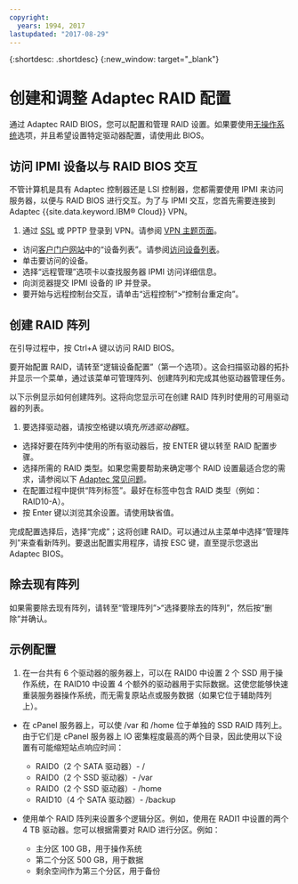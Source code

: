 ```yaml
---
copyright:
  years: 1994, 2017
lastupdated: "2017-08-29"
---
```


{:shortdesc: .shortdesc}
{:new_window: target="_blank"}

# 创建和调整 Adaptec RAID 配置

通过 Adaptec RAID BIOS，您可以配置和管理 RAID 设置。如果要使用[无操作系统](introduction-no-os.html)选项，并且希望设置特定驱动器配置，请使用此 BIOS。

## 访问 IPMI 设备以与 RAID BIOS 交互

不管计算机是具有 Adaptec 控制器还是 LSI 控制器，您都需要使用 IPMI 来访问服务器，以便与 RAID BIOS 进行交互。为了与 IPMI 交互，您首先需要连接到 Adaptec {{site.data.keyword.IBM&reg; Cloud}} VPN。
1. 通过 [SSL](/infrastructure/vpn/ssl-vpn-connections.html) 或 PPTP 登录到 VPN。请参阅 [VPN 主题页面](/infrastructure/vpn/index.html)。
* 访问[客户门户网站](https://control.softlayer.com/)中的“设备列表”。请参阅[访问设备列表](../vsi/vsi_managing.html)。
* 单击要访问的设备。
* 选择“远程管理”选项卡以查找服务器 IPMI 访问详细信息。
* 向浏览器提交 IPMI 设备的 IP 并登录。
* 要开始与远程控制台交互，请单击“远程控制”>“控制台重定向”。

## 创建 RAID 阵列

在引导过程中，按 Ctrl+A 键以访问 RAID BIOS。

要开始配置 RAID，请转至“逻辑设备配置”（第一个选项）。这会扫描驱动器的拓扑并显示一个菜单，通过该菜单可管理阵列、创建阵列和完成其他驱动器管理任务。

以下示例显示如何创建阵列。这将向您显示可在创建 RAID 阵列时使用的可用驱动器的列表。

1. 要选择驱动器，请按空格键以填充*所选驱动器*框。
* 选择好要在阵列中使用的所有驱动器后，按 ENTER 键以转至 RAID 配置步骤。
* 选择所需的 RAID 类型。如果您需要帮助来确定哪个 RAID 设置最适合您的需求，请参阅以下 [Adaptec 常见问题](http://www.adaptec.com/en-us/_common/compatibility/_education/raid_level_compar_wp.htm)。
* 在配置过程中提供“阵列标签”。最好在标签中包含 RAID 类型（例如：RAID10-A）。
* 按 Enter 键以浏览其余设置。请使用缺省值。

完成配置选择后，选择“完成”；这将创建 RAID。可以通过从主菜单中选择“管理阵列”来查看新阵列。要退出配置实用程序，请按 ESC 键，直至提示您退出 Adaptec BIOS。

## 除去现有阵列

如果需要除去现有阵列，请转至“管理阵列”>“选择要除去的阵列”，然后按“删除”并确认。

## 示例配置

1. 在一台共有 6 个驱动器的服务器上，可以在 RAID0 中设置 2 个 SSD 用于操作系统，在 RAID10 中设置 4 个额外的驱动器用于实际数据。这使您能够快速重装服务器操作系统，而无需复原站点或服务数据（如果它位于辅助阵列上）。

* 在 cPanel 服务器上，可以使 /var 和 /home 位于单独的 SSD RAID 阵列上。由于它们是 cPanel 服务器上 IO 密集程度最高的两个目录，因此使用以下设置有可能缩短站点响应时间：
  * RAID0（2 个 SATA 驱动器）- /
  * RAID0（2 个 SSD 驱动器）- /var
  * RAID0（2 个 SSD 驱动器）- /home
  * RAID10（4 个 SATA 驱动器）- /backup

* 使用单个 RAID 阵列来设置多个逻辑分区。例如，使用在 RADI1 中设置的两个 4 TB 驱动器。您可以根据需要对 RAID 进行分区。例如：
  * 主分区 100 GB，用于操作系统
  * 第二个分区 500 GB，用于数据
  * 剩余空间作为第三个分区，用于备份
